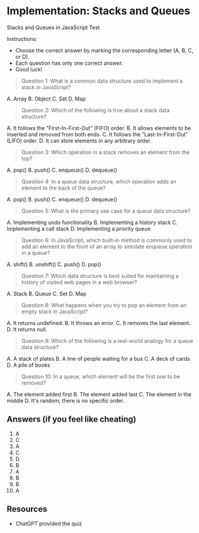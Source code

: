 # Implementation: Stacks and Queues

Stacks and Queues in JavaScript Test

Instructions:

- Choose the correct answer by marking the corresponding letter (A, B, C, or D).
- Each question has only one correct answer.
- Good luck!

> Question 1: What is a common data structure used to implement a stack in JavaScript?

A. Array
B. Object
C. Set
D. Map

> Question 2: Which of the following is true about a stack data structure?

A. It follows the "First-In-First-Out" (FIFO) order.
B. It allows elements to be inserted and removed from both ends.
C. It follows the "Last-In-First-Out" (LIFO) order.
D. It can store elements in any arbitrary order.

> Question 3: Which operation in a stack removes an element from the top?

A. pop()
B. push()
C. enqueue()
D. dequeue()

> Question 4: In a queue data structure, which operation adds an element to the back of the queue?

A. pop()
B. push()
C. enqueue()
D. dequeue()

> Question 5: What is the primary use case for a queue data structure?

A. Implementing undo functionality
B. Implementing a history stack
C. Implementing a call stack
D. Implementing a priority queue

> Question 6: In JavaScript, which built-in method is commonly used to add an element to the front of an array to simulate enqueue operation in a queue?

A. shift()
B. unshift()
C. push()
D. pop()

> Question 7: Which data structure is best suited for maintaining a history of visited web pages in a web browser?

A. Stack
B. Queue
C. Set
D. Map

> Question 8: What happens when you try to pop an element from an empty stack in JavaScript?

A. It returns undefined.
B. It throws an error.
C. It removes the last element.
D. It returns null.

> Question 9: Which of the following is a real-world analogy for a queue data structure?

A. A stack of plates
B. A line of people waiting for a bus
C. A deck of cards
D. A pile of books

> Question 10: In a queue, which element will be the first one to be removed?

A. The element added first
B. The element added last
C. The element in the middle
D. It's random; there is no specific order.

## Answers (if you feel like cheating)

1. A
2. C
3. A
4. C
5. D
6. B
7. A
8. B
9. B
10. A

## Resources

- ChatGPT provided the quiz
